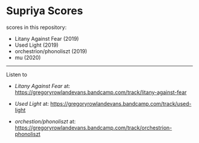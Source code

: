 Supriya Scores
===
scores in this repository:
- Litany Against Fear (2019)
- Used Light (2019)
- orchestrion/phonoliszt (2019)
- mu (2020)

---
Listen to
* *Litany Against Fear* at: https://gregoryrowlandevans.bandcamp.com/track/litany-against-fear

* *Used Light* at: https://gregoryrowlandevans.bandcamp.com/track/used-light

* *orchestion/phonoliszt* at: https://gregoryrowlandevans.bandcamp.com/track/orchestrion-phonoliszt
